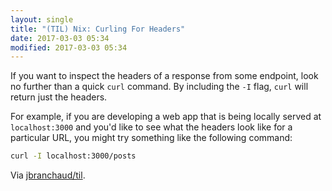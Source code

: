 ```yaml
---
layout: single
title: "(TIL) Nix: Curling For Headers"
date: 2017-03-03 05:34
modified: 2017-03-03 05:34
---
```


If you want to inspect the headers of a response from some endpoint, look no
further than a quick `curl` command. By including the `-I` flag, `curl` will
return just the headers.

For example, if you are developing a web app that is being locally served at
`localhost:3000` and you'd like to see what the headers look like for a
particular URL, you might try something like the following command:

```bash
curl -I localhost:3000/posts
```

Via [jbranchaud/til](https://github.com/jbranchaud/til).
